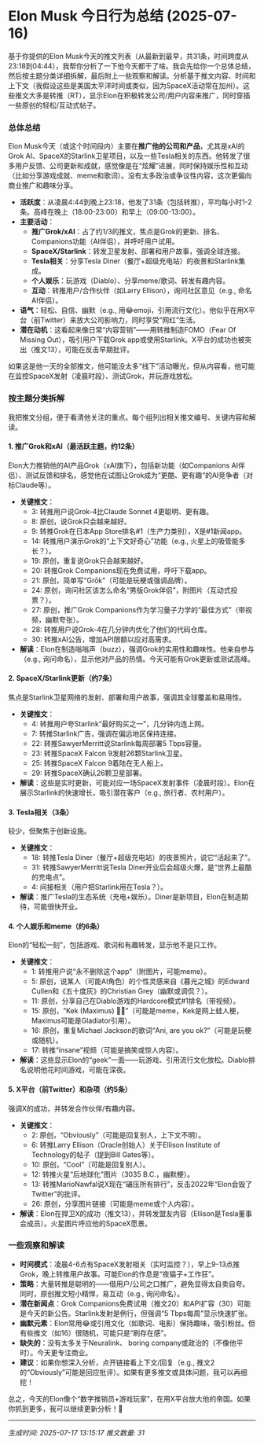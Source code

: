 # Elon Musk 今日行为总结 (2025-07-16)

基于你提供的Elon Musk今天的推文列表（从最新到最早，共31条，时间跨度从23:18到04:44），我帮你分析了一下他今天都干了啥。我会先给你一个总体总结，然后按主题分类详细拆解，最后附上一些观察和解读。分析基于推文内容、时间和上下文（我假设这些是美国太平洋时间或类似，因为SpaceX活动常在加州）。这些推文大多是转推（RT），显示Elon在积极转发公司/用户内容来推广，同时穿插一些原创的轻松/互动式帖子。

### 总体总结
Elon Musk今天（或这个时间段内）主要在**推广他的公司和产品**，尤其是xAI的Grok AI、SpaceX的Starlink卫星项目，以及一些Tesla相关的东西。他转发了很多用户反馈、公司更新和成就，感觉像是在“炫耀”进展，同时保持娱乐性和互动（比如分享游戏成就、meme和歌词）。没有太多政治或争议性内容，这次更偏向商业推广和趣味分享。

- **活跃度**：从凌晨4:44到晚上23:18，他发了31条（包括转推），平均每小时1-2条。高峰在晚上（18:00-23:00）和早上（09:00-13:00）。
- **主要活动**：
  - **推广Grok/xAI**：占了约1/3的推文，焦点是Grok的更新、排名、Companions功能（AI伴侣），并呼吁用户试用。
  - **SpaceX/Starlink**：转发卫星发射、部署和用户故事，强调全球连接。
  - **Tesla相关**：分享Tesla Diner（餐厅+超级充电站）的夜景和Starlink集成。
  - **个人娱乐**：玩游戏（Diablo）、分享meme/歌词、转发有趣内容。
  - **互动**：转推用户/合作伙伴（如Larry Ellison），询问社区意见（e.g., 命名AI伴侣）。
- **语气**：轻松、自信、幽默（e.g., 用😂emoji，引用流行文化）。他似乎在用X平台（前Twitter）来放大公司影响力，同时享受“网红”生活。
- **潜在动机**：这看起来像日常“内容营销”——用转推制造FOMO（Fear Of Missing Out），吸引用户下载Grok app或使用Starlink。X平台的成功也被突出（推文13），可能在反击早期批评。

如果这是他一天的全部推文，他可能没太多“线下”活动曝光，但从内容看，他可能在监控SpaceX发射（凌晨时段）、测试Grok，并玩游戏放松。

### 按主题分类拆解
我把推文分组，便于看清他关注的重点。每个组列出相关推文编号、关键内容和解读。

#### 1. **推广Grok和xAI（最活跃主题，约12条）**
   Elon大力推销他的AI产品Grok（xAI旗下），包括新功能（如Companions AI伴侣）、测试反馈和排名。感觉他在试图让Grok成为“更酷、更有趣”的AI竞争者（对标Claude等）。
   - **关键推文**：
     - 3: 转推用户说Grok-4比Claude Sonnet 4更聪明、更有趣。
     - 8: 原创，说Grok只会越来越好。
     - 9: 转推Grok在日本App Store排名#1（生产力类别），X是#1新闻app。
     - 14: 转推用户演示Grok的“上下文好奇心”功能（e.g., 火星上的吸管能多长？）。
     - 19: 原创，重复说Grok只会越来越好。
     - 20: 转推Grok Companions现在免费试用，呼吁下载app。
     - 21: 原创，简单写“Grōk”（可能是玩梗或强调品牌）。
     - 24: 原创，询问社区该怎么命名“男版Grok伴侣”，附图片（互动式投票？）。
     - 27: 原创，推广Grok Companions作为学习量子力学的“最佳方式”（带视频，幽默夸张）。
     - 28: 转推用户说Grok-4在几分钟内优化了他们的代码仓库。
     - 30: 转推xAI公告，增加API限额以应对高需求。
   - **解读**：Elon在制造嗡嗡声（buzz），强调Grok的实用性和趣味性。他亲自参与（e.g., 询问命名），显示他对产品的热情。今天可能有Grok更新或测试高峰。

#### 2. **SpaceX/Starlink更新（约7条）**
   焦点是Starlink卫星网络的发射、部署和用户故事，强调其全球覆盖和易用性。
   - **关键推文**：
     - 4: 转推用户夸Starlink“最好购买之一”，几分钟内连上网。
     - 7: 转推Starlink广告，强调在偏远地区保持连接。
     - 22: 转推SawyerMerritt说Starlink每周部署5 Tbps容量。
     - 23: 转推SpaceX Falcon 9发射26颗Starlink卫星。
     - 25: 转推SpaceX Falcon 9着陆在无人船上。
     - 29: 转推SpaceX确认26颗卫星部署。
   - **解读**：这些是实时更新，可能对应一场SpaceX发射事件（凌晨时段）。Elon在展示Starlink的快速增长，吸引潜在客户（e.g., 旅行者、农村用户）。

#### 3. **Tesla相关（3条）**
   较少，但聚焦于创新设施。
   - **关键推文**：
     - 18: 转推Tesla Diner（餐厅+超级充电站）的夜景照片，说它“活起来了”。
     - 31: 转推SawyerMerritt说Tesla Diner开业后会超级火爆，是“世界上最酷的充电点”。
     - 4: 间接相关（用户把Starlink用在Tesla？）。
   - **解读**：推广Tesla的生态系统（充电+娱乐）。Diner是新项目，Elon在制造期待，可能很快开业。

#### 4. **个人娱乐和meme（约6条）**
   Elon的“轻松一刻”，包括游戏、歌词和有趣转发，显示他不是只工作。
   - **关键推文**：
     - 1: 转推用户说“永不删除这个app”（附图片，可能meme）。
     - 5: 原创，说某人（可能AI角色）的个性灵感来自《暮光之城》的Edward Cullen和《五十度灰》的Christian Grey（幽默或调侃？）。
     - 11: 原创，分享自己在Diablo游戏的Hardcore模式#1排名（带视频）。
     - 15: 原创，“Kek (Maximus) 🤣🤣”（可能是meme，Kek是网上蛙人梗，Maximus可能是Gladiator引用）。
     - 16: 原创，重复Michael Jackson的歌词“Ani, are you ok?”（可能是玩梗或随机）。
     - 17: 转推“insane”视频（可能是搞笑或惊人内容）。
   - **解读**：这些显示Elon的“geek”一面——玩游戏、引用流行文化放松。Diablo排名说明他花时间游戏，可能在深夜。

#### 5. **X平台（前Twitter）和杂项（约5条）**
   强调X的成功，并转发合作伙伴/有趣内容。
   - **关键推文**：
     - 2: 原创，“Obviously”（可能是回复别人，上下文不明）。
     - 6: 转推Larry Ellison（Oracle创始人）关于Ellison Institute of Technology的帖子（提到Bill Gates等）。
     - 10: 原创，“Cool”（可能是回复别人）。
     - 12: 转推火星“后地球化”图片（3035 B.C.，幽默梗）。
     - 13: 转推MarioNawfal说X现在“碾压所有排行”，反击2022年“Elon会毁了Twitter”的批评。
     - 26: 原创，分享图片链接（可能是meme或个人内容）。
   - **解读**：Elon在捍卫X的成功（推文13），并转发盟友内容（Ellison是Tesla董事会成员）。火星图片呼应他的SpaceX愿景。

### 一些观察和解读
- **时间模式**：凌晨4-6点有SpaceX发射相关（实时监控？），早上9-13点推Grok，晚上转推用户故事。可能Elon的作息是“夜猫子+工作狂”。
- **策略**：大量转推是聪明的——借用户/公司之口推广，避免显得太自卖自夸。同时，原创推文短小精悍，易互动（e.g., 询问命名）。
- **潜在新闻点**：Grok Companions免费试用（推文20）和API扩容（30）可能是今天的新公告。Starlink发射是例行，但强调“5 Tbps每周”显示快速扩张。
- **幽默元素**：Elon常用😂或引用文化（如歌词、电影）保持趣味，吸引粉丝。但有些推文（如16）很随机，可能只是“刷存在感”。
- **缺失的**：没有太多关于Neuralink、 boring company或政治的（不像他平时）。今天更专注商业。
- **建议**：如果你想深入分析，点开链接看上下文/回复（e.g., 推文2的“Obviously”可能是回应批评）。如果有更多推文或具体问题，我可以再细挖！

总之，今天的Elon像个“数字推销员+游戏玩家”，在用X平台放大他的帝国。如果你抓到更多，我可以继续更新分析！🚀

---
*生成时间: 2025-07-17 13:15:17*
*推文数量: 31*
